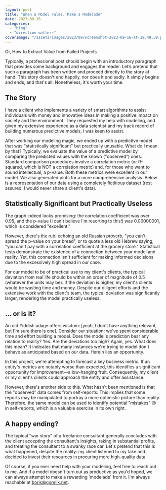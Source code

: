 ```yaml
---
layout: post
title: "When a Model Fales, Make a Modelade"
date: 2023-09-16
categories: 
  - "blog"
  - "direction-matters"
coverImage: "/assets/images/2023/09/screenshot-2023-09-16-at-19.49.59.png"
---
```


Or, How to Extract Value from Failed Projects

Typically, a professional post should begin with an introductory paragraph that provides some background and engages the reader. Let’s pretend that such a paragraph has been written and proceed directly to the story at hand. This story doesn't end happily, nor does it end sadly. It simply begins and ends, and that's all. Nonetheless, it's worth your time.

## The Story

I have a client who implements a variety of smart algorithms to assist individuals with money and innovative ideas in making a positive impact on society and the environment. They requested my help with modeling, and given my extensive experience as a data scientist and my track record of building numerous predictive models, I was keen to assist.

After working our modeling magic, we ended up with a predictive model that was "statistically significant" but practically unusable. What do I mean by that? Typically, we evaluate the value of a predictive model by comparing the predicted values with the known ("observed") ones. Standard comparison procedures involve a correlation metric (or R-squared, which is NOT a correlation metric) and, for those who want to sound intellectual, a p-value. Both these metrics were excellent in our model. We also generated plots for a more comprehensive analysis. Below is a representation of our data using a completely fictitious dataset (rest assured, I would never share a client's data).

## Statistically Significant but Practically Useless

The graph indeed looks promising: the correlation coefficient was over 0.95, and the p-value (I can't believe I'm resorting to this!) was 0.00000001, which is considered "excellent." 

However, there's the rub: echoing an old Russian proverb, "you can't spread the p-value on your bread", or to quote a less old Hebrew saying, "you can't pay with a correlation coefficient at the grocery store." Statistical tests demonstrate the existence of a connection between your model and reality. Yet, this connection isn't sufficient for making informed decisions due to the excessively high spread in our case.

For our model to be of practical use to my client's clients, the typical deviation from real life should be within an order of magnitude of 0.5 (whatever the units may be). If the deviation is higher, my client's clients would be wasting time and money. Despite our diligent efforts and the extensive work with the client's team, the typical deviation was significantly larger, rendering the model practically useless.

## … or is it?

An old Yiddish adage offers wisdom: \[yeah, I don't have anything relevant, but I'm sure there is one\]. Consider our situation: we've spent considerable time and effort building a model. Does the model's prediction bear any relation to reality? Yes. Are the deviations too high? Again, yes. What does this mean? It indicates that many instances we're trying to model don't behave as anticipated based on our data. Herein lies an opportunity.

In this project, we're attempting to forecast a key business metric. If an entity's metrics are notably worse than expected, this identifies a significant opportunity for improvement—a low-hanging fruit. Consequently, my client or my client's clients could approach the entity and offer assistance.

However, there's another side to this. What hasn't been mentioned is that the "observed" data comes from self-reports. This implies that some reports may be manipulated to portray a more optimistic picture than reality. Therefore, the same model can be used to identify potential "mistakes" 😉 in self-reports, which is a valuable exercise in its own right.

## A happy ending?

The typical "war story" of a freelance consultant generally concludes with the client accepting the consultant's insights, raking in substantial profits, and treating the consultant to a swanky race car. Let's pretend that this is what happened, despite the reality: my client listened to my take and decided to invest their resources in procuring more high-quality data. 

Of course, if you ever need help with your modeling, feel free to reach out to me. And if a model doesn't turn out as productive as you'd hoped, we can always attempt to make a rewarding 'modelade' from it. I'm always reachable at boris@gorelik.net.
